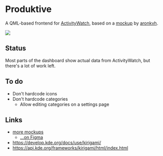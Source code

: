 # Produktive
A QML-based frontend for [ActivityWatch](https://activitywatch.net/),
based on a [mockup](https://phabricator.kde.org/M183) by [aronkvh](https://phabricator.kde.org/p/aronkvh/).

![](https://phabricator.kde.org/file/data/6qdqoglzfk47xehw65fn/PHID-FILE-cuwqzorzxpq6ab7drfjc/produktive.png)

## Status
Most parts of the dashboard show actual data from ActivityWatch,
but there's a lot of work left.

## To do
- Don't hardcode icons
- Don't hardcode categories
  - Allow editing categories on a settings page

## Links
- [more mockups](https://phabricator.kde.org/T14933)
  - […on Figma](https://www.figma.com/file/gjuIy1rxU9xHkaJXM0pasK/Ocean-v3?node-id=1133%3A6728)
- https://develop.kde.org/docs/use/kirigami/
- https://api.kde.org/frameworks/kirigami/html/index.html
